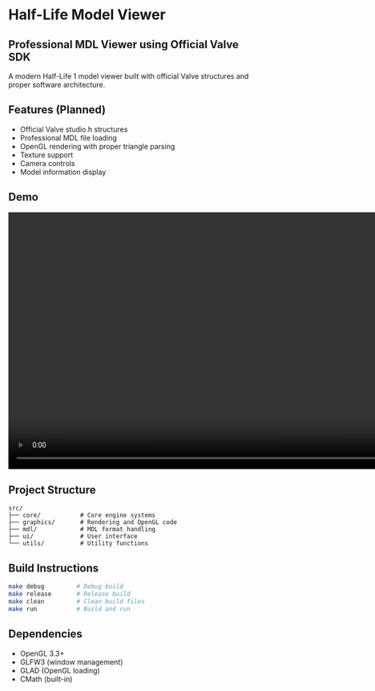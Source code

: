 # Half-Life Model Viewer
## Professional MDL Viewer using Official Valve SDK

A modern Half-Life 1 model viewer built with official Valve structures and proper software architecture.

## Features (Planned)
- Official Valve studio.h structures  
- Professional MDL file loading
- OpenGL rendering with proper triangle parsing
- Texture support
- Camera controls
- Model information display

## Demo

<video src="assets/showcase/HL1_ModelViewer_1.mp4" controls width="1024"></video>

## Project Structure
```
src/
├── core/           # Core engine systems
├── graphics/       # Rendering and OpenGL code  
├── mdl/            # MDL format handling
├── ui/             # User interface
└── utils/          # Utility functions
```

## Build Instructions
```bash
make debug         # Debug build
make release       # Release build  
make clean         # Clean build files
make run           # Build and run
```

## Dependencies
- OpenGL 3.3+
- GLFW3 (window management)
- GLAD (OpenGL loading)
- CMath (built-in)
